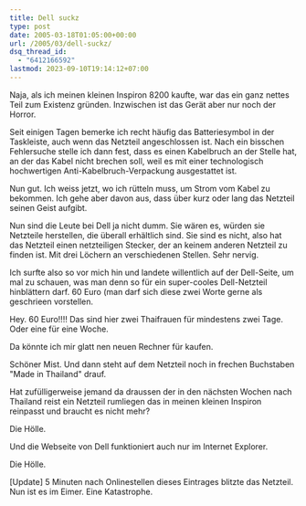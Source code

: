 ```yaml
---
title: Dell suckz
type: post
date: 2005-03-18T01:05:00+00:00
url: /2005/03/dell-suckz/
dsq_thread_id:
  - "6412166592"
lastmod: 2023-09-10T19:14:12+07:00
---
```

Naja, als ich meinen kleinen Inspiron 8200 kaufte, war das ein ganz nettes Teil zum Existenz gründen. Inzwischen ist das Gerät aber nur noch der Horror.

Seit einigen Tagen bemerke ich recht häufig das Batteriesymbol in der Taskleiste, auch wenn das Netzteil angeschlossen ist. Nach ein bisschen Fehlersuche stelle ich dann fest, dass es einen Kabelbruch an der Stelle hat, an der das Kabel nicht brechen soll, weil es mit einer technologisch hochwertigen Anti-Kabelbruch-Verpackung ausgestattet ist.

Nun gut. Ich weiss jetzt, wo ich rütteln muss, um Strom vom Kabel zu bekommen. Ich gehe aber davon aus, dass über kurz oder lang das Netzteil seinen Geist aufgibt.

Nun sind die Leute bei Dell ja nicht dumm. Sie wären es, würden sie Netzteile herstellen, die überall erhältlich sind. Sie sind es nicht, also hat das Netzteil einen netzteiligen Stecker, der an keinem anderen Netzteil zu finden ist. Mit drei Löchern an verschiedenen Stellen. Sehr nervig.

Ich surfte also so vor mich hin und landete willentlich auf der Dell-Seite, um mal zu schauen, was man denn so für ein super-cooles Dell-Netzteil hinblättern darf. 60 Euro (man darf sich diese zwei Worte gerne als geschrieen vorstellen.

Hey. 60 Euro!!!! Das sind hier zwei Thaifrauen für mindestens zwei Tage. Oder eine für eine Woche.

Da könnte ich mir glatt nen neuen Rechner für kaufen.

Schöner Mist. Und dann steht auf dem Netzteil noch in frechen Buchstaben "Made in Thailand" drauf.

Hat zufülligerweise jemand da draussen der in den nächsten Wochen nach Thailand reist ein Netzteil rumliegen das in meinen kleinen Inspiron reinpasst und braucht es nicht mehr?

Die Hölle.

Und die Webseite von Dell funktioniert auch nur im Internet Explorer.

Die Hölle.

[Update] 5 Minuten nach Onlinestellen dieses Eintrages blitzte das Netzteil. Nun ist es im Eimer. Eine Katastrophe.
